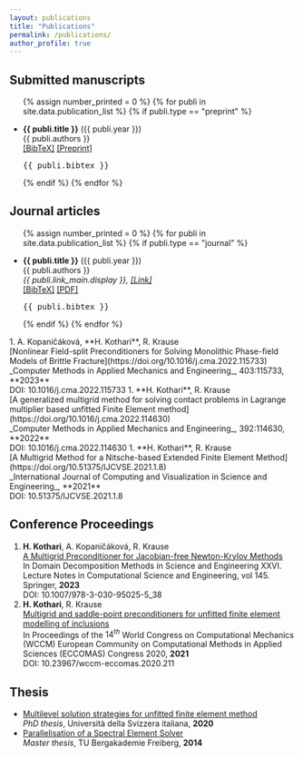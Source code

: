 ```yaml
---
layout: publications
title: "Publications"
permalink: /publications/
author_profile: true
---
```

## Submitted manuscripts
<ul class="preprint_list">
{% assign number_printed = 0 %}
{% for publi in site.data.publication_list %}
{% if publi.type == "preprint" %}

<li ><p>
<b>{{ publi.title }}</b> ({{ publi.year }})
<br>{{ publi.authors }}<br>
<a href="javascript:toggleBibtex('{{ publi.label }}')">[BibTeX]</a>
<a href="{{ publi.link_pre.url }}" target="_blank">[Preprint]</a> 
</p>
<div id="bib_{{ publi.label }}" class="bibtex noshow">
<pre>
{{ publi.bibtex }}
</pre>
</div>
</li>

{% endif %}
{% endfor %}

</ul>

## Journal articles
<!-- Generated from JabRef by PubList by Truong Nghiem at 11:44 on 2015.09.10. -->
<ul class="biblist">

{% assign number_printed = 0 %}
{% for publi in site.data.publication_list %}
{% if publi.type == "journal" %}

<li ><p>
<b>{{ publi.title }}</b> ({{ publi.year }})
<br>{{ publi.authors }}<br>
<i>{{ publi.link_main.display }}, <a href="{{ publi.link_main.url }}" target="_blank">[Link]</a></i>
<br>
<a href="javascript:toggleBibtex('{{ publi.label }}')">[BibTeX]</a>
<a href="{{ publi.link_pre.url }}" target="_blank">[PDF]</a> 
</p>
<div id="bib_{{ publi.label }}" class="bibtex noshow">
<pre>
{{ publi.bibtex }}
</pre>
</div>
</li>

{% endif %}
{% endfor %}

</ul>
1. A. Kopaničáková, **H. Kothari**, R. Krause<br>
   [Nonlinear Field-split Preconditioners for Solving Monolithic Phase-field Models of Brittle Fracture](https://doi.org/10.1016/j.cma.2022.115733)<br>
   _Computer Methods in Applied Mechanics and Engineering_, 403:115733, **2023**<br>
   DOI: 10.1016/j.cma.2022.115733
1. **H. Kothari**, R. Krause<br>
   [A generalized multigrid method for solving contact problems in Lagrange multiplier based unfitted Finite Element method](https://doi.org/10.1016/j.cma.2022.114630)<br>
   _Computer Methods in Applied Mechanics and Engineering_, 392:114630, **2022**<br>
   DOI: 10.1016/j.cma.2022.114630
1. **H. Kothari**, R. Krause<br>
   [A Multigrid Method for a Nitsche-based Extended Finite Element Method](https://doi.org/10.51375/IJCVSE.2021.1.8)<br>
   _International Journal of Computing and Visualization in Science and Engineering_, **2021**<br>
   DOI: 10.51375/IJCVSE.2021.1.8

## Conference Proceedings
1. **H. Kothari**, A. Kopaničáková, R. Krause<br>
   [A Multigrid Preconditioner for Jacobian-free Newton-Krylov Methods](http://www.ddm.org/DD26/proceedings/343.pdf)<br>
   In Domain Decomposition Methods in Science and Engineering XXVI. Lecture Notes in Computational Science and Engineering, vol 145. Springer, **2023**<br>
   DOI: 10.1007/978-3-030-95025-5_38 
1. **H. Kothari**, R. Krause<br>
   [Multigrid and saddle-point preconditioners for unfitted finite element modelling of inclusions](https://doi.org/10.23967/wccm-eccomas.2020.211)<br>
   In Proceedings of the $14^{th}$ World Congress on Computational Mechanics (WCCM) European Community on Computational Methods in Applied Sciences (ECCOMAS) Congress 2020, **2021**<br>
   DOI: 10.23967/wccm-eccomas.2020.211

## Thesis
* [Multilevel solution strategies for unfitted finite element method](https://susi.usi.ch/usi/documents/319417)<br> _PhD thesis_, Università della Svizzera italiana, **2020**
* [Parallelisation of a Spectral Element Solver](https://www.ics.usi.ch/images/kothari/kothari_master_thesis.pdf)<br> _Master thesis_, TU Bergakademie Freiberg, **2014**
